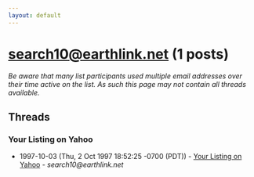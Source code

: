 ```yaml
---
layout: default
---
```


# search10@earthlink.net (1 posts)

_Be aware that many list participants used multiple email addresses over their time active on the list. As such this page may not contain all threads available._

## Threads

### Your Listing on Yahoo
+ 1997-10-03 (Thu, 2 Oct 1997 18:52:25 -0700 (PDT)) - [Your Listing on Yahoo](/archive/1997/10/a905bcb8b697bb0311d2c3d45dd53b9105012a36d249586f4eb34d4cff70e68c) - _search10@earthlink.net_

